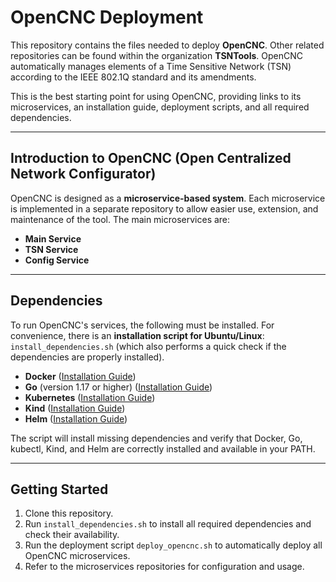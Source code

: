 # OpenCNC Deployment

This repository contains the files needed to deploy **OpenCNC**. Other related repositories can be found within the organization **TSNTools**. OpenCNC automatically manages elements of a Time Sensitive Network (TSN) according to the IEEE 802.1Q standard and its amendments.

This is the best starting point for using OpenCNC, providing links to its microservices, an installation guide, deployment scripts, and all required dependencies.

---

## Introduction to OpenCNC (Open Centralized Network Configurator)

OpenCNC is designed as a **microservice-based system**. Each microservice is implemented in a separate repository to allow easier use, extension, and maintenance of the tool. The main microservices are:

- **Main Service**
- **TSN Service**
- **Config Service**

---

## Dependencies

To run OpenCNC's services, the following must be installed. For convenience, there is an **installation script for Ubuntu/Linux**: `install_dependencies.sh` (which also performs a quick check if the dependencies are properly installed).

- **Docker** ([Installation Guide](https://docs.docker.com/get-docker/))
- **Go** (version 1.17 or higher) ([Installation Guide](https://golang.org/doc/install))
- **Kubernetes** ([Installation Guide](https://kubernetes.io/docs/tasks/tools/))
- **Kind** ([Installation Guide](https://kind.sigs.k8s.io/))
- **Helm** ([Installation Guide](https://helm.sh/docs/intro/install/))

The script will install missing dependencies and verify that Docker, Go, kubectl, Kind, and Helm are correctly installed and available in your PATH.

---

## Getting Started

1. Clone this repository.
2. Run `install_dependencies.sh` to install all required dependencies and check their availability.
3. Run the deployment script `deploy_opencnc.sh` to automatically deploy all OpenCNC microservices.
4. Refer to the microservices repositories for configuration and usage.

